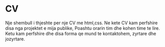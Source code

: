 # CV
Nje shembull i thjeshte per nje CV me html,css.
Ne kete CV kam perfshire disa nga projektet e mija publike,
Poashtu orarin tim dhe kohen time te lire.
Ketu kam perfshire dhe disa forma qe mund te kontaktohem, zyrtare dhe jozyrtare.
